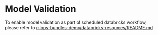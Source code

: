 # Model Validation
To enable model validation as part of scheduled databricks workflow, please refer to [mlops-bundles-demo/databricks-resources/README.md](../databricks-resources/README.md)